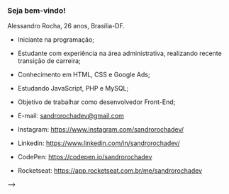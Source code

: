 ### Seja bem-vindo!


Alessandro Rocha, 26 anos, Brasília-DF.

-  Iniciante na programação;
-  Estudante com experiência na área administrativa, realizando recente transição de carreira;
-  Conhecimento em HTML, CSS e Google Ads;
-  Estudando JavaScript, PHP e MySQL;
-  Objetivo de trabalhar como desenvolvedor Front-End;

- E-mail: sandrorochadev@gmail.com
- Instagram: https://www.instagram.com/sandrorochadev/
- Linkedin: https://www.linkedin.com/in/sandrorochadev/
- CodePen: https://codepen.io/sandrorochadev
- Rocketseat: https://app.rocketseat.com.br/me/sandrorochadev

-->
